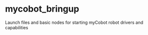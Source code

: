 # mycobot_bringup #

Launch files and basic nodes for starting myCobot robot drivers and capabilities